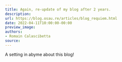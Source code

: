 ```yaml
---
title: Again, re-update of my blog after 2 years.
description:
url: https://blog.osau.re/articles/blog_requiem.html
date: 2022-04-11T10:00:00-00:00
preview_image:
authors:
- Romain Calascibetta
source:
---
```


A setting in abyme about this blog!
